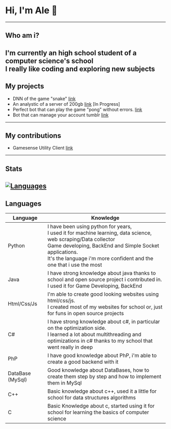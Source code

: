 
# Hi, I'm Ale  👋
---
## Who am i?
I'm currently an high school student of a computer science's school<br>
I really like coding and exploring new subjects
---
## My projects
- DNN of the game "snake" [link](https://github.com/TechAle/snake-DNN)
- An analystic of a server of 200gb [link](https://github.com/TechAle/salc1-data-mining) [In Progress]
- Perfect bot that can play the game "pong" without errors. [link](https://github.com/TechAle/PongAi)
- Bot that can manage your account tumblr [link](https://github.com/TechAle/TumblrBot)
---
## My contributions
- Gamesense Utility Client [link](https://github.com/IUDevman/gamesense-client)
---
## Stats
[![Languages](https://github.com/TechAle/github-stats/blob/master/generated/languages.svg)](https://github.com/TechAle/github-stats/blob/master/generated/languages.svg)
---
## Languages
| Language         | Knowledge                                                                                                                                                                                                                                                     |
|------------------|---------------------------------------------------------------------------------------------------------------------------------------------------------------------------------------------------------------------------------------------------------------|
| Python           | I have been using python for years,  <br> I used it for machine learning, data science, web scraping/Data collector <br> Game developing, BackEnd and Simple Socket applications.  <br>  It's the language i'm more confident and the one that i use the most |
| Java             | I have strong knowledge about java thanks to school and open source project i contributed in. <br> I used it for Game Developing, BackEnd                                                                                                                     |
| Html/Css/Js      | I'm able to create good looking websites using html/css/js.<br>I created most of my websites for school or, just for funs in open source projects                                                                                                             |
| C#               | I have strong knowledge about c#, in particular on the optimization side. <br> I learned a lot about multithreading and optimizations in c# thanks to my school that went really in deep                                                                      |
| PhP              | I have good knowledge about PhP, i'm able to create a good backend with it                                                                                                                                                                                    |
| DataBase (MySql) | Good knowledge about DataBases, how to create them step by step and how to implement them in MySql                                                                                                                                                            |
| C++              | Basic knowledge about c++, used it a little for school for data structures algorithms                                                                                                                                                                         |
| C                | Basic Knowledge about c, started using it for school for learning the basics of computer science                                                                                                                                                              |
